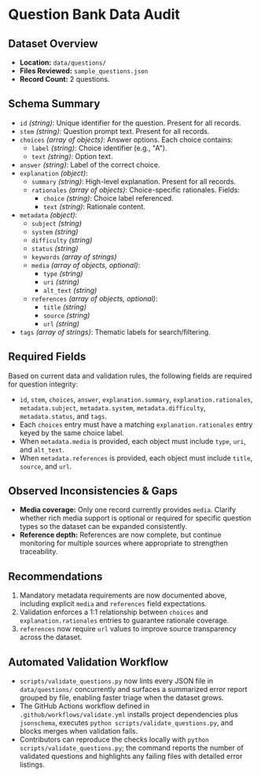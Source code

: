 # Question Bank Data Audit

## Dataset Overview
- **Location:** `data/questions/`
- **Files Reviewed:** `sample_questions.json`
- **Record Count:** 2 questions.

## Schema Summary
- `id` *(string)*: Unique identifier for the question. Present for all records.
- `stem` *(string)*: Question prompt text. Present for all records.
- `choices` *(array of objects)*: Answer options. Each choice contains:
  - `label` *(string)*: Choice identifier (e.g., "A").
  - `text` *(string)*: Option text.
- `answer` *(string)*: Label of the correct choice.
- `explanation` *(object)*:
  - `summary` *(string)*: High-level explanation. Present for all records.
  - `rationales` *(array of objects)*: Choice-specific rationales. Fields:
    - `choice` *(string)*: Choice label referenced.
    - `text` *(string)*: Rationale content.
- `metadata` *(object)*:
  - `subject` *(string)*
  - `system` *(string)*
  - `difficulty` *(string)*
  - `status` *(string)*
  - `keywords` *(array of strings)*
  - `media` *(array of objects, optional)*:
    - `type` *(string)*
    - `uri` *(string)*
    - `alt_text` *(string)*
  - `references` *(array of objects, optional)*:
    - `title` *(string)*
    - `source` *(string)*
    - `url` *(string)*
- `tags` *(array of strings)*: Thematic labels for search/filtering.

## Required Fields
Based on current data and validation rules, the following fields are required for question integrity:
- `id`, `stem`, `choices`, `answer`, `explanation.summary`, `explanation.rationales`, `metadata.subject`, `metadata.system`, `metadata.difficulty`, `metadata.status`, and `tags`.
- Each `choices` entry must have a matching `explanation.rationales` entry keyed by the same choice label.
- When `metadata.media` is provided, each object must include `type`, `uri`, and `alt_text`.
- When `metadata.references` is provided, each object must include `title`, `source`, and `url`.

## Observed Inconsistencies & Gaps
- **Media coverage:** Only one record currently provides `media`. Clarify whether rich media support is optional or required for specific question types so the dataset can be expanded consistently.
- **Reference depth:** References are now complete, but continue monitoring for multiple sources where appropriate to strengthen traceability.

## Recommendations
1. Mandatory metadata requirements are now documented above, including explicit `media` and `references` field expectations.
2. Validation enforces a 1:1 relationship between `choices` and `explanation.rationales` entries to guarantee rationale coverage.
3. `references` now require `url` values to improve source transparency across the dataset.

## Automated Validation Workflow
- `scripts/validate_questions.py` now lints every JSON file in `data/questions/` concurrently and surfaces a summarized error report grouped by file, enabling faster triage when the dataset grows.
- The GitHub Actions workflow defined in `.github/workflows/validate.yml` installs project dependencies plus `jsonschema`, executes `python scripts/validate_questions.py`, and blocks merges when validation fails.
- Contributors can reproduce the checks locally with `python scripts/validate_questions.py`; the command reports the number of validated questions and highlights any failing files with detailed error listings.

